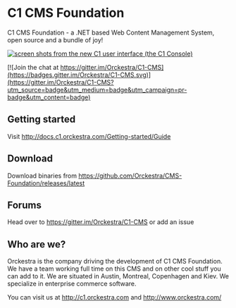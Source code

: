 # C1 CMS Foundation

C1 CMS Foundation - a .NET based Web Content Management System, open source and a bundle of joy!

[![screen shots from the new C1 user interface (the C1 Console)](http://hackathon.composite.net/maw/github/6-pack-screenshots-small.png)](http://hackathon.composite.net/maw/github/6-pack-screenshots.png)

[![Join the chat at https://gitter.im/Orckestra/C1-CMS](https://badges.gitter.im/Orckestra/C1-CMS.svg)](https://gitter.im/Orckestra/C1-CMS?utm_source=badge&utm_medium=badge&utm_campaign=pr-badge&utm_content=badge)

## Getting started ##
Visit http://docs.c1.orckestra.com/Getting-started/Guide

## Download ##
Download binaries from https://github.com/Orckestra/CMS-Foundation/releases/latest

## Forums ##
Head over to https://gitter.im/Orckestra/C1-CMS or add an issue

## Who are we? ##
Orckestra is the company driving the development of C1 CMS Foundation. We have a team  working full time on this CMS and on other cool stuff you can add to it. We are situated in Austin, Montreal, Copenhagen and Kiev. We specialize in enterprise commerce software. 

You can visit us at http://c1.orckestra.com and http://www.orckestra.com/
